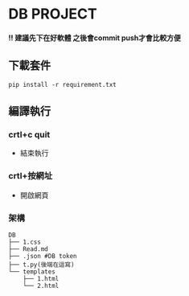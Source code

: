 
DB  PROJECT
==
#### !! 建議先下在好軟體 之後會commit push才會比較方便
## 下載套件
```
pip install -r requirement.txt
```
## 編譯執行
### crtl+c quit
- 結束執行
### crtl+按網址
- 開啟網頁

### 架構

```
DB
├── 1.css
├── Read.md
├── .json #DB token
├── t.py(後端在這寫)
└── templates
    ├── 1.html
    └── 2.html
```